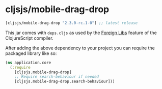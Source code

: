 # cljsjs/mobile-drag-drop

[](dependency)
```clojure
[cljsjs/mobile-drag-drop "2.3.0-rc.1-0"] ;; latest release
```

[](/dependency)

This jar comes with `deps.cljs` as used by the [Foreign Libs][flibs] feature
of the ClojureScript compiler.

After adding the above dependency to your project
you can require the packaged library like so:

```clojure
(ns application.core
  (:require
    [cljsjs.mobile-drag-drop]
    ;; Require search-behaviour if needed
    [cljsjs.mobile-drag-drop.search-behaviour]))
```

[flibs]: https://clojurescript.org/reference/packaging-foreign-deps
